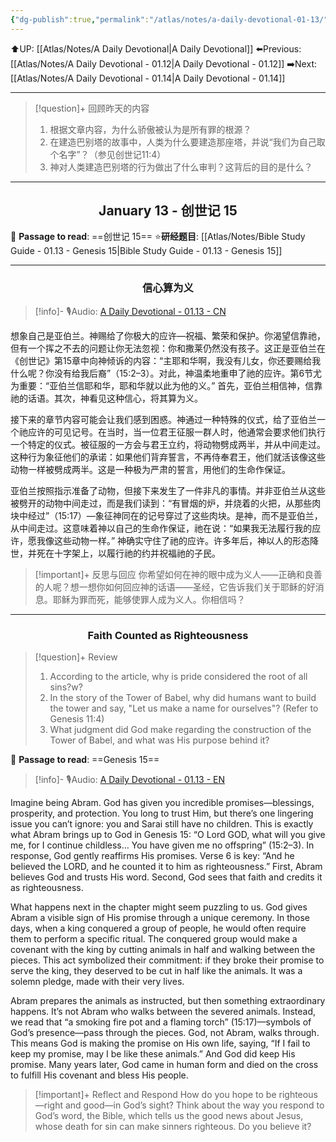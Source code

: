```yaml
---
{"dg-publish":true,"permalink":"/atlas/notes/a-daily-devotional-01-13/"}
---
```


 ⬆️UP: [[Atlas/Notes/A Daily Devotional\|A Daily Devotional]]
⬅️Previous: [[Atlas/Notes/A Daily Devotional - 01.12\|A Daily Devotional - 01.12]]
➡️Next: [[Atlas/Notes/A Daily Devotional - 01.14\|A Daily Devotional - 01.14]]

---

> [!question]+ 回顾昨天的内容
>1.  根据文章内容，为什么骄傲被认为是所有罪的根源？
>2. 在建造巴别塔的故事中，人类为什么要建造那座塔，并说“我们为自己取个名字”？（参见创世记11:4）
>3.  神对人类建造巴别塔的行为做出了什么审判？这背后的目的是什么？


---
## <center>January 13 - 创世记 15</center>

📖 **Passage to read**: ==创世记 15==
⭐**研经题目**: [[Atlas/Notes/Bible Study Guide - 01.13 - Genesis 15\|Bible Study Guide - 01.13 - Genesis 15]]

---
### <center>信心算为义</center>

> [!info]- 🎙️Audio: [A Daily Devotional - 01.13 - CN]()

想象自己是亚伯兰。神赐给了你极大的应许—祝福、繁荣和保护。你渴望信靠祂，但有一个挥之不去的问题让你无法忽视：你和撒莱仍然没有孩子。这正是亚伯兰在《创世记》第15章中向神倾诉的内容：“主耶和华啊，我没有儿女，你还要赐给我什么呢？你没有给我后裔”（15:2–3）。对此，神温柔地重申了祂的应许。第6节尤为重要：“亚伯兰信耶和华，耶和华就以此为他的义。” 首先，亚伯兰相信神，信靠祂的话语。其次，神看见这种信心，将其算为义。

接下来的章节内容可能会让我们感到困惑。神通过一种特殊的仪式，给了亚伯兰一个祂应许的可见记号。在当时，当一位君王征服一群人时，他通常会要求他们执行一个特定的仪式。被征服的一方会与君王立约，将动物劈成两半，并从中间走过。这种行为象征他们的承诺：如果他们背弃誓言，不再侍奉君王，他们就活该像这些动物一样被劈成两半。这是一种极为严肃的誓言，用他们的生命作保证。

亚伯兰按照指示准备了动物，但接下来发生了一件非凡的事情。并非亚伯兰从这些被劈开的动物中间走过，而是我们读到：“有冒烟的炉，并烧着的火把，从那些肉块中经过”（15:17）—象征神同在的记号穿过了这些肉块。是神，而不是亚伯兰，从中间走过。这意味着神以自己的生命作保证，祂在说：“如果我无法履行我的应许，愿我像这些动物一样。” 神确实守住了祂的应许。许多年后，神以人的形态降世，并死在十字架上，以履行祂的约并祝福祂的子民。


> [!important]+ 反思与回应
你希望如何在神的眼中成为义人——正确和良善的人呢？想一想你如何回应神的话语——圣经，它告诉我们关于耶稣的好消息。耶稣为罪而死，能够使罪人成为义人。你相信吗？

---
### <center>Faith Counted as Righteousness</center>

> [!question]+ Review
>1. According to the article, why is pride considered the root of all sins?w?
 >2. In the story of the Tower of Babel, why did humans want to build the tower and say, "Let us make a name for ourselves"? (Refer to Genesis 11:4)
>3. What judgment did God make regarding the construction of the Tower of Babel, and what was His purpose behind it?

📖 **Passage to read**: ==Genesis 15==

> [!info]- 🎙️Audio: [A Daily Devotional - 01.13 - EN]()


Imagine being Abram. God has given you incredible promises—blessings, prosperity, and protection. You long to trust Him, but there’s one lingering issue you can’t ignore: you and Sarai still have no children. This is exactly what Abram brings up to God in Genesis 15: “O Lord GOD, what will you give me, for I continue childless… You have given me no offspring” (15:2–3). In response, God gently reaffirms His promises. Verse 6 is key: “And he believed the LORD, and he counted it to him as righteousness.” First, Abram believes God and trusts His word. Second, God sees that faith and credits it as righteousness.

What happens next in the chapter might seem puzzling to us. God gives Abram a visible sign of His promise through a unique ceremony. In those days, when a king conquered a group of people, he would often require them to perform a specific ritual. The conquered group would make a covenant with the king by cutting animals in half and walking between the pieces. This act symbolized their commitment: if they broke their promise to serve the king, they deserved to be cut in half like the animals. It was a solemn pledge, made with their very lives.

Abram prepares the animals as instructed, but then something extraordinary happens. It’s not Abram who walks between the severed animals. Instead, we read that “a smoking fire pot and a flaming torch” (15:17)—symbols of God’s presence—pass through the pieces. God, not Abram, walks through. This means God is making the promise on His own life, saying, “If I fail to keep my promise, may I be like these animals.” And God did keep His promise. Many years later, God came in human form and died on the cross to fulfill His covenant and bless His people.

> [!important]+ Reflect and Respond
> How do you hope to be righteous—right and good—in God’s sight? Think about the way you respond to God’s word, the Bible, which tells us the good news about Jesus, whose death for sin can make sinners righteous. Do you believe it?